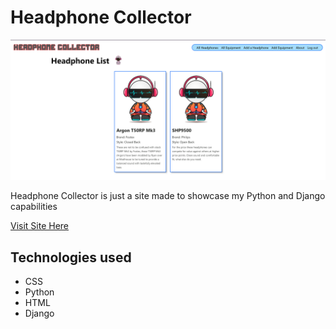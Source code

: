 # **Headphone Collector**
![Website](./main_app/static/images/Website.PNG)

Headphone Collector is just a site made to showcase my Python and Django capabilities

[Visit Site Here](https://https://headphone-collector.herokuapp.com)

## **Technologies used**

- CSS
- Python
- HTML
- Django

